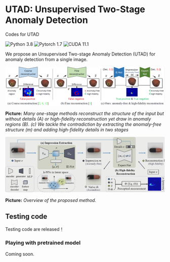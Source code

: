 # UTAD: Unsupervised Two-Stage Anomaly Detection

Codes for UTAD

![Python 3.8](https://img.shields.io/badge/python-3.8-DodgerBlue.svg?style=plastic)
![Pytorch 1.7](https://img.shields.io/badge/pytorch-1.7.0-DodgerBlue.svg?style=plastic)
![CUDA 11.1](https://img.shields.io/badge/cuda-11.1-DodgerBlue.svg?style=plastic)


We propose an Unsupervised Two-stage Anomaly Detection (UTAD) for anomaly detection from a single image.

<div align=center>  <img src="figures/diff.png" alt="Teaser" width="800" align="bottom" /> </div>

**Picture:**  *Many one-stage methods reconstruct the structure of the input but without details (A) or high-fidelity reconstruction yet draw in anomaly regions (B). (c) We tackle the contradiction by extracting the anomaly-free structure (m) and adding high-fidelity details in two stages*

<div align=center>  <img src="figures/overview.gif" alt="Teaser" width="800" align="bottom" /> </div>

**Picture:**  *Overview of the proposed method.*

## Testing code

Testing  code are released！

### Playing with pretrained model

Coming soon.



